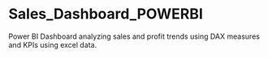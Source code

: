 # Sales_Dashboard_POWERBI
Power BI Dashboard analyzing sales and profit trends using DAX measures and KPIs using excel data.
